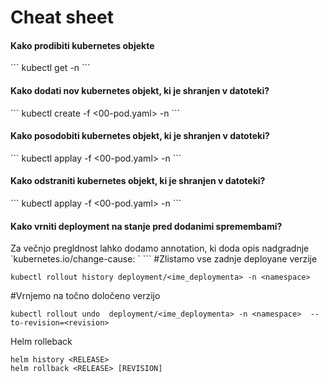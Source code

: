 <h1>Cheat sheet</h1>

<h4>Kako prodibiti kubernetes objekte</h4>
```
kubectl get <resource> -n <namespace>
```

<h4>Kako dodati nov kubernetes objekt, ki je shranjen v datoteki?</h4>
```
kubectl create -f <00-pod.yaml> -n <namespace>
```
<h4>Kako posodobiti kubernetes objekt, ki je shranjen v datoteki?</h4>
```
kubectl applay -f <00-pod.yaml> -n <namespace>
```
<h4>Kako odstraniti kubernetes objekt, ki je shranjen v datoteki?</h4>
```
kubectl applay -f <00-pod.yaml> -n <namespace>
```
<h4>Kako vrniti deployment na stanje pred dodanimi spremembami?</h4>
Za večnjo pregldnost lahko dodamo annotation, ki doda opis nadgradnje `kubernetes.io/change-cause: <opis>`
```
#Zlistamo vse zadnje deployane verzije

```
kubectl rollout history deployment/<ime_deploymenta> -n <namespace> 
```
#Vrnjemo na točno določeno verzijo
```
kubectl rollout undo  deployment/<ime_deploymenta> -n <namespace>  --to-revision=<revision>
```

Helm rolleback
```
helm history <RELEASE>
helm rollback <RELEASE> [REVISION]